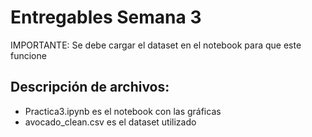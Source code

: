 # Entregables Semana 3

IMPORTANTE: Se debe cargar el dataset en el notebook para que este funcione

## Descripción de archivos:

- Practica3.ipynb es el notebook con las gráficas
- avocado_clean.csv es el dataset utilizado
